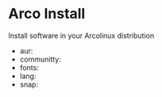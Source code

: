 # Arco Install

Install software in your Arcolinux distribution

- aur:
- communitty:
- fonts:
- lang:
- snap: